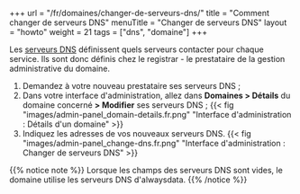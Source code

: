 +++
url = "/fr/domaines/changer-de-serveurs-dns/"
title = "Comment changer de serveurs DNS"
menuTitle = "Changer de serveurs DNS"
layout = "howto"
weight = 21
tags = ["dns", "domaine"]
+++

Les [serveurs DNS](https://fr.wikipedia.org/wiki/Domain_Name_System) définissent quels serveurs contacter pour chaque service. Ils sont donc définis chez le registrar - le prestataire de la gestion administrative du domaine.

1. Demandez à votre nouveau prestataire ses serveurs DNS ;
2. Dans votre interface d'administration, allez dans **Domaines > Détails** du domaine concerné **> Modifier** ses serveurs DNS ;
   {{< fig "images/admin-panel_domain-details.fr.png" "Interface d'administration : Détails d'un domaine" >}}
3. Indiquez les adresses de vos nouveaux serveurs DNS.
   {{< fig "images/admin-panel_change-dns.fr.png" "Interface d'administration : Changer de serveurs DNS" >}}

{{% notice note %}}
Lorsque les champs des serveurs DNS sont vides, le domaine utilise les serveurs DNS d'alwaysdata.
{{% /notice %}}
